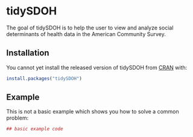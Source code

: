 # tidySDOH

The goal of tidySDOH is to help the user to view and analyze social determinants of health data in the American Community Survey.

## Installation

You cannot yet install the released version of tidySDOH from [CRAN](https://CRAN.R-project.org) with:

``` r
install.packages("tidySDOH")
```

## Example

This is not a basic example which shows you how to solve a common problem:

``` r
## basic example code
```
